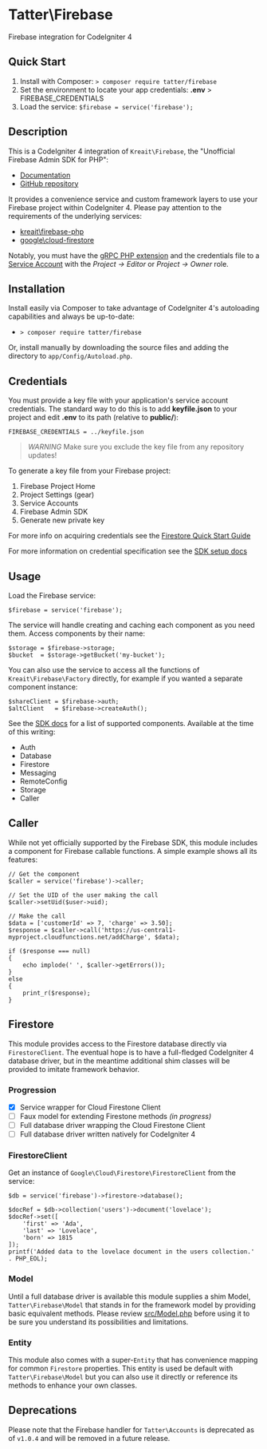 # Tatter\Firebase
Firebase integration for CodeIgniter 4

## Quick Start

1. Install with Composer: `> composer require tatter/firebase`
2. Set the environment to locate your app credentials: **.env** > FIREBASE_CREDENTIALS
3. Load the service: `$firebase = service('firebase');`

## Description

This is a CodeIgniter 4 integration of `Kreait\Firebase`, the "Unofficial Firebase Admin
SDK for PHP":

* [Documentation](https://firebase-php.readthedocs.io/)
* [GitHub repository](https://github.com/kreait/firebase-php)

It provides a convenience service and custom framework layers to use your Firebase project
within CodeIgniter 4. Please pay attention to the requirements of the underlying services:

* [kreait\firebase-php](https://firebase-php.readthedocs.io/en/stable/overview.html#requirements)
* [google\cloud-firestore](https://firebase-php.readthedocs.io/en/stable/cloud-firestore.html)

Notably, you must have the [gRPC PHP extension](https://github.com/grpc/grpc/tree/master/src/php)
and the credentials file to a [Service Account](https://firebase.google.com/docs/admin/setup#add_firebase_to_your_app)
with the *Project -> Editor* or *Project -> Owner* role.

## Installation

Install easily via Composer to take advantage of CodeIgniter 4's autoloading capabilities
and always be up-to-date:
* `> composer require tatter/firebase`

Or, install manually by downloading the source files and adding the directory to
`app/Config/Autoload.php`.

## Credentials

You must provide a key file with your application's service account credentials. The standard
way to do this is to add **keyfile.json** to your project and edit **.env** to its path
(relative to **public/**):

	FIREBASE_CREDENTIALS = ../keyfile.json

> *WARNING* Make sure you exclude the key file from any repository updates!

To generate a key file from your Firebase project:

1. Firebase Project Home
2. Project Settings (gear)
3. Service Accounts
4. Firebase Admin SDK
5. Generate new private key

For more info on acquiring credentials see the
[Firestore Quick Start Guide](https://firebase.google.com/docs/firestore/quickstart)

For more information on credential specification see the
[SDK setup docs](https://firebase-php.readthedocs.io/en/stable/setup.html)

## Usage

Load the Firebase service:

	$firebase = service('firebase');

The service will handle creating and caching each component as you need them. Access
components by their name:
```
$storage = $firebase->storage;
$bucket  = $storage->getBucket('my-bucket');
```

You can also use the service to access all the functions of `Kreait\Firebase\Factory`
directly, for example if you wanted a separate component instance:
```
$shareClient = $firebase->auth;
$altClient   = $firebase->createAuth();
```

See the [SDK docs](https://firebase-php.readthedocs.io/en/stable/index.html) for a list of
supported components. Available at the time of this writing:
* Auth
* Database
* Firestore
* Messaging
* RemoteConfig
* Storage
* Caller

## Caller

While not yet officially supported by the Firebase SDK, this module includes a component
for Firebase callable functions. A simple example shows all its features:
```
// Get the component
$caller = service('firebase')->caller;

// Set the UID of the user making the call
$caller->setUid($user->uid);

// Make the call
$data = ['customerId' => 7, 'charge' => 3.50];
$response = $caller->call('https://us-central1-myproject.cloudfunctions.net/addCharge', $data);

if ($response === null)
{
	echo implode(' ', $caller->getErrors());
}
else
{
	print_r($response);
}
```

## Firestore

This module provides access to the Firestore database directly via `FirestoreClient`.
The eventual hope is to have a full-fledged CodeIgniter 4 database driver, but in the
meantime additional shim classes will be provided to imitate framework behavior.

### Progression

- [x] Service wrapper for Cloud Firestone Client
- [ ] Faux model for extending Firestone methods *(in progress)*
- [ ] Full database driver wrapping the Cloud Firestone Client
- [ ] Full database driver written natively for CodeIgniter 4

### FirestoreClient

Get an instance of `Google\Cloud\Firestore\FirestoreClient` from the service:

```
$db = service('firebase')->firestore->database();

$docRef = $db->collection('users')->document('lovelace');
$docRef->set([
    'first' => 'Ada',
    'last' => 'Lovelace',
    'born' => 1815
]);
printf('Added data to the lovelace document in the users collection.' . PHP_EOL);
```

### Model

Until a full database driver is available this module supplies a shim Model,
`Tatter\Firebase\Model` that stands in for the framework model by providing basic
equivalent methods. Please review [src/Model.php](src/Model.php) before using it to be
sure you understand its possibilities and limitations.

### Entity

This module also comes with a super-`Entity` that has convenience mapping for common
`Firestore` properties. This entity is used be default with `Tatter\Firebase\Model` but
you can also use it directly or reference its methods to enhance your own classes.

## Deprecations

Please note that the Firebase handler for `Tatter\Accounts` is deprecated as of `v1.0.4`
and will be removed in a future release.
